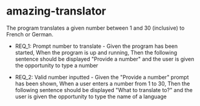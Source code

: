 # amazing-translator
The program translates a given number between 1 and 30 (inclusive) to French or German.
* REQ_1: Prompt number to translate - Given the program has been started, When the program is up and running, Then the following sentence should be displayed "Provide a number" and the user is given the opportunity to type a number

* REQ_2: Valid number inputted - Given the "Provide a number" prompt has been shown, When a user enters a number from 1 to 30, Then the following sentence should be displayed "What to translate to?" and the user is given the opportunity to type the name of a language

